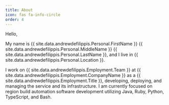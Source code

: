 ```yaml
---
title: About
icon: fas fa-info-circle
order: 4
---
```


Hello,

My name is {{ site.data.andrewdefilippis.Personal.FirstName }} {{ site.data.andrewdefilippis.Personal.MiddleName }} {{ site.data.andrewdefilippis.Personal.LastName }}, and I live in {{ site.data.andrewdefilippis.Personal.Location }}.

I work on {{ site.data.andrewdefilippis.Employment.Team }} at {{ site.data.andrewdefilippis.Employment.CompanyName }} as a {{ site.data.andrewdefilippis.Employment.Title }}, developing, deploying, and managing the service and its infrastructure.  I am currently focused on region build automation software development utilizing Java, Ruby, Python, TypeScript, and Bash.